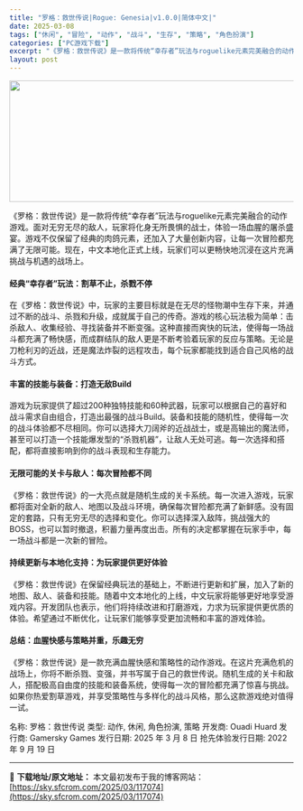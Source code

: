 ```yaml
---
title: "罗格：救世传说|Rogue: Genesia|v1.0.0|简体中文|"
date: 2025-03-08
tags: ["休闲", "冒险", "动作", "战斗", "生存", "策略", "角色扮演"]
categories: ["PC游戏下载"]
excerpt: "《罗格：救世传说》是一款将传统“幸存者”玩法与roguelike元素完美融合的动作游戏。面对无穷无尽的敌人，玩家将化身无所畏惧的战士，体验一场血腥的屠杀盛宴。游戏不仅保留了经典的肉鸽元素，还加入了大量创新内容，让每一次冒险都充满了无限可能。现在，中文本地化正式上线，玩家们可以更畅快地沉浸在这片充满挑&hellip;"
layout: post
---
```


<img class="aligncenter size-full wp-image-117075" src="https://sky.sfcrom.com/wp-content/uploads/2025/03/202503080643038.webp" alt="" width="660" height="215" />
<p data-start="32" data-end="191">《罗格：救世传说》是一款将传统“幸存者”玩法与roguelike元素完美融合的动作游戏。面对无穷无尽的敌人，玩家将化身无所畏惧的战士，体验一场血腥的屠杀盛宴。游戏不仅保留了经典的肉鸽元素，还加入了大量创新内容，让每一次冒险都充满了无限可能。现在，中文本地化正式上线，玩家们可以更畅快地沉浸在这片充满挑战与机遇的战场上。</p>

<h4 data-start="193" data-end="221"><strong data-start="198" data-end="221">经典“幸存者”玩法：割草不止，杀戮不停</strong></h4>
<p data-start="223" data-end="407">在《罗格：救世传说》中，玩家的主要目标就是在无尽的怪物潮中生存下来，并通过不断的战斗、杀戮和升级，成就属于自己的传奇。游戏的核心玩法极为简单：击杀敌人、收集经验、寻找装备并不断变强。这种直接而爽快的玩法，使得每一场战斗都充满了畅快感，而成群结队的敌人更是不断考验着玩家的反应与策略。无论是刀枪利刃的近战，还是魔法炸裂的远程攻击，每个玩家都能找到适合自己风格的战斗方式。</p>

<h4 data-start="409" data-end="436"><strong data-start="414" data-end="436">丰富的技能与装备：打造无敌Build</strong></h4>
<p data-start="438" data-end="606">游戏为玩家提供了超过200种独特技能和60种武器，玩家可以根据自己的喜好和战斗需求自由组合，打造出最强的战斗Build。装备和技能的随机性，使得每一次的战斗体验都不尽相同。你可以选择大刀阔斧的近战战士，或是高输出的魔法师，甚至可以打造一个技能爆发型的“杀戮机器”，让敌人无处可逃。每一次选择和搭配，都将直接影响到你的战斗表现和生存能力。</p>

<h4 data-start="608" data-end="635"><strong data-start="613" data-end="635">无限可能的关卡与敌人：每次冒险都不同</strong></h4>
<p data-start="637" data-end="792">《罗格：救世传说》的一大亮点就是随机生成的关卡系统。每一次进入游戏，玩家都将面对全新的敌人、地图以及战斗环境，确保每次冒险都充满了新鲜感。没有固定的套路，只有无穷无尽的选择和变化。你可以选择深入敌阵，挑战强大的BOSS，也可以暂时撤退，积蓄力量再度出击。所有的决定都掌握在玩家手中，每一场战斗都是一次新的冒险。</p>

<h4 data-start="794" data-end="823"><strong data-start="799" data-end="823">持续更新与本地化支持：为玩家提供更好体验</strong></h4>
<p data-start="825" data-end="966">《罗格：救世传说》在保留经典玩法的基础上，不断进行更新和扩展，加入了新的地图、敌人、装备和技能。随着中文本地化的上线，中文玩家将能够更好地享受游戏内容。开发团队也表示，他们将持续改进和打磨游戏，力求为玩家提供更优质的体验。希望通过不断优化，让玩家们能够享受更加流畅和丰富的游戏体验。</p>

<h4 data-start="968" data-end="994"><strong data-start="973" data-end="994">总结：血腥快感与策略并重，乐趣无穷</strong></h4>
<p data-start="996" data-end="1143" data-is-last-node="" data-is-only-node="">《罗格：救世传说》是一款充满血腥快感和策略性的动作游戏。在这片充满危机的战场上，你将不断杀戮、变强，并书写属于自己的救世传说。随机生成的关卡和敌人，搭配极高自由度的技能和装备系统，使得每一次的冒险都充满了惊喜与挑战。如果你热爱割草游戏，并享受策略性与多样化的战斗风格，那么这款游戏绝对值得一试。</p>
名称: 罗格：救世传说
类型: 动作, 休闲, 角色扮演, 策略
开发商: Ouadi Huard
发行商: Gamersky Games
发行日期: 2025 年 3 月 8 日
抢先体验发行日期: 2022 年 9 月 19 日

---
📖 **下载地址/原文地址：** 本文最初发布于我的博客网站：[https://sky.sfcrom.com/2025/03/117074](https://sky.sfcrom.com/2025/03/117074)
